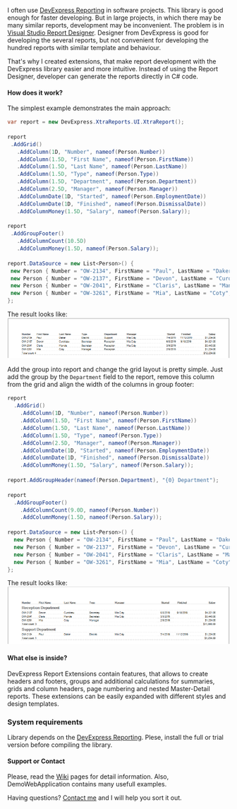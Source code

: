 I often use [DevExpress Reporting](https://www.devexpress.com/subscriptions/reporting/) in software projects. This library is good enough for faster developing. But in large projects, in which there may be many similar reports, development may be inconvenient. The problem is in [Visual Studio Report Designer](https://docs.devexpress.com/XtraReports/4256/visual-studio-report-designer). Designer from DevExpress is good for developing the several reports, but not convenient for developing the hundred reports with similar template and behaviour.

That's why I created extensions, that make report development with the DevExpress library easier and more intuitive. Instead of using the Report Designer, developer can generate the reports directly in C# code.

#### How does it work?

The simplest example demonstrates the main approach:

 ```csharp
var report = new DevExpress.XtraReports.UI.XtraReport();

report
  .AddGrid()
    .AddColumn(1D, "Number", nameof(Person.Number))
    .AddColumn(1.5D, "First Name", nameof(Person.FirstName))
    .AddColumn(1.5D, "Last Name", nameof(Person.LastName))
    .AddColumn(1.5D, "Type", nameof(Person.Type))
    .AddColumn(1.5D, "Department", nameof(Person.Department))
    .AddColumn(2.5D, "Manager", nameof(Person.Manager))
    .AddColumnDate(1D, "Started", nameof(Person.EmploymentDate))
    .AddColumnDate(1D, "Finished", nameof(Person.DismissalDate))
    .AddColumnMoney(1.5D, "Salary", nameof(Person.Salary));
    
report
  .AddGroupFooter()
    .AddColumnCount(10.5D)
    .AddColumnMoney(1.5D, nameof(Person.Salary));
    
report.DataSource = new List<Person>() { 
  new Person { Number = "OW-2134", FirstName = "Paul", LastName = "Daker", ... },
  new Person { Number = "OW-2137", FirstName = "Devon", LastName = "Curokasu", ... },
  new Person { Number = "OW-2041", FirstName = "Claris", LastName = "Manole", ... }, 
  new Person { Number = "OW-3261", FirstName = "Mia", LastName = "Coty", ... }
};
```

The result looks like:
![Report Example](reportexample.png)

Add the group into report and change the grid layout is pretty simple. Just add the group by the `Department` field to the report, remove this column from the grid and align the width of the columns in group footer:

```csharp
report
  .AddGrid()
    .AddColumn(1D, "Number", nameof(Person.Number))
    .AddColumn(1.5D, "First Name", nameof(Person.FirstName))
    .AddColumn(1.5D, "Last Name", nameof(Person.LastName))
    .AddColumn(1.5D, "Type", nameof(Person.Type))
    .AddColumn(2.5D, "Manager", nameof(Person.Manager))
    .AddColumnDate(1D, "Started", nameof(Person.EmploymentDate))
    .AddColumnDate(1D, "Finished", nameof(Person.DismissalDate))
    .AddColumnMoney(1.5D, "Salary", nameof(Person.Salary));
  
report.AddGroupHeader(nameof(Person.Department), "{0} Department");
  
report
  .AddGroupFooter()
    .AddColumnCount(9.0D, nameof(Person.Number))
    .AddColumnMoney(1.5D, nameof(Person.Salary));
      
report.DataSource = new List<Person>() { 
  new Person { Number = "OW-2134", FirstName = "Paul", LastName = "Daker", ... },
  new Person { Number = "OW-2137", FirstName = "Devon", LastName = "Curokasu", ... },
  new Person { Number = "OW-2041", FirstName = "Claris", LastName = "Manole", ... }, 
  new Person { Number = "OW-3261", FirstName = "Mia", LastName = "Coty", ... }
};
```

The result looks like:
![Report Example](reportgroupexample.png)

#### What else is inside?

DevExpress Report Extensions contain features, that allows to create headers and footers, groups and additional calculations for summaries, grids and column headers, page numbering and nested Master-Detail reports. These extensions can be easily expanded with different styles and design templates.

### System requirements

Library depends on the [DevExpress Reporting](https://www.devexpress.com/subscriptions/reporting/). Plese, install the full or trial version before compiling the library.

#### Support or Contact

Please, read the [Wiki](../../wiki) pages for detail information. Also, DemoWebApplication contains many usefull examples.

Having questions? [Contact me](https://github.com/CanadianBeaver) and I will help you sort it out.
